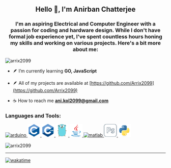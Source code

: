 <h2 align="center">Hello 🦉, I'm Anirban Chatterjee</h2>
<h3 align="center">I'm an aspiring Electrical and Computer Engineer with a passion for coding and hardware design. While I don't have formal job experience yet, I've spent countless hours honing my skills and working on various projects. Here's a bit more about me:</h3>

<p align="left"> <img src="https://komarev.com/ghpvc/?username=arrix2099&label=Profile%20views&color=0e75b6&style=flat" alt="arrix2099" /> </p>

- 🪶 I’m currently learning **GO, JavaScript**

- 🪶 All of my projects are available at [https://github.com/Arrix2099](https://github.com/Arrix2099)

- ☕ How to reach me **ani.kol2099@gmail.com**

<h3 align="left">Languages and Tools:</h3>
<p align="left"> <a href="https://www.arduino.cc/" target="_blank" rel="noreferrer"> <img src="https://cdn.worldvectorlogo.com/logos/arduino-1.svg" alt="arduino" width="40" height="40"/> </a> <a href="https://www.cprogramming.com/" target="_blank" rel="noreferrer"> <img src="https://raw.githubusercontent.com/devicons/devicon/master/icons/c/c-original.svg" alt="c" width="40" height="40"/> </a> <a href="https://www.w3schools.com/cpp/" target="_blank" rel="noreferrer"> <img src="https://raw.githubusercontent.com/devicons/devicon/master/icons/cplusplus/cplusplus-original.svg" alt="cplusplus" width="40" height="40"/> </a> <a href="https://golang.org" target="_blank" rel="noreferrer"> <img src="https://raw.githubusercontent.com/devicons/devicon/master/icons/go/go-original.svg" alt="go" width="40" height="40"/> </a> <a href="https://www.java.com" target="_blank" rel="noreferrer"> <img src="https://raw.githubusercontent.com/devicons/devicon/master/icons/java/java-original.svg" alt="java" width="40" height="40"/> </a> <a href="https://www.mathworks.com/" target="_blank" rel="noreferrer"> <img src="https://upload.wikimedia.org/wikipedia/commons/2/21/Matlab_Logo.png" alt="matlab" width="40" height="40"/> </a> <a href="https://www.photoshop.com/en" target="_blank" rel="noreferrer"> <img src="https://raw.githubusercontent.com/devicons/devicon/master/icons/photoshop/photoshop-line.svg" alt="photoshop" width="40" height="40"/> </a> <a href="https://www.python.org" target="_blank" rel="noreferrer"> <img src="https://raw.githubusercontent.com/devicons/devicon/master/icons/python/python-original.svg" alt="python" width="40" height="40"/> </a> </p>

<p><img align="center" src="https://github-readme-streak-stats.herokuapp.com/?user=arrix2099&" alt="arrix2099" /></p>


---

[![wakatime](https://wakatime.com/badge/user/26b4fdab-e8a8-4f3c-b996-801e991732aa.svg)](https://wakatime.com/@26b4fdab-e8a8-4f3c-b996-801e991732aa)
